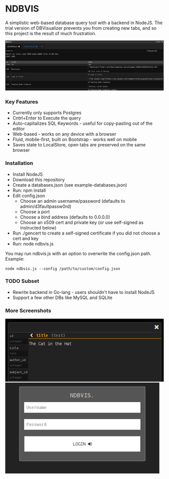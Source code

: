 # NDBVIS

A simplistic web-based database query tool with a backend in NodeJS.
The trial version of DBVisualizer prevents you from creating new tabs,
and so this project is the result of much frustration.

![The SQL Editor](https://github.com/fahmidur/ndbvis/blob/master/screenshots/ss001.png)

### Key Features

* Currently only supports Postgres
* Cntrl+Enter to Execute the query
* Auto-capitalizes SQL Keywords - useful for copy-pasting out of the editor
* Web-based - works on any device with a browser
* Fluid, mobile-first, built on Bootstrap - works well on mobile
* Saves state to LocalStore, open tabs are preserved on the same browser

### Installation
* Install NodeJS
* Download this repository
* Create a databases.json (see example-databases.json)
* Run: npm install
* Edit config.json
  * Choose an admin username/password (defaults to admin/d3faultpassw0rd)
  * Choose a port
  * Choose a bind address (defaults to 0.0.0.0)
  * Choose an x509 cert and private key (or use self-signed as instructed below)
* Run ./gencert to create a self-signed certificate if you did not choose a cert and key
* Run: node ndbvis.js

You may run ndbvis.js with an option to overwrite the config.json path.
Example:
```
node ndbvis.js --config /path/to/custom/config.json
```


### TODO Subset
* Rewrite backend in Go-lang - users shouldn't have to install NodeJS
* Support a few other DBs like MySQL and SQLite

### More Screenshots

![Record Display Window](https://github.com/fahmidur/ndbvis/blob/master/screenshots/ss002.png)
![Sign-In Page](https://github.com/fahmidur/ndbvis/blob/master/screenshots/ss003.png)
